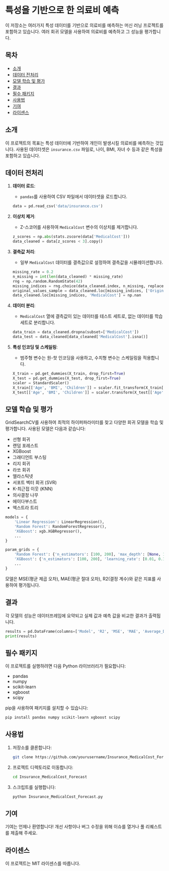 
# 특성을 기반으로 한 의료비 예측

이 저장소는 여러가지 특성 데이터를 기반으로 의료비를 예측하는 머신 러닝 프로젝트를 포함하고 있습니다. 여러 회귀 모델을 사용하여 의료비를 예측하고 그 성능을 평가합니다.

## 목차

- [소개](#소개)
- [데이터 전처리](#데이터-전처리)
- [모델 학습 및 평가](#모델-학습-및-평가)
- [결과](#결과)
- [필수 패키지](#필수-패키지)
- [사용법](#사용법)
- [기여](#기여)
- [라이센스](#라이센스)

## 소개

이 프로젝트의 목표는 특성 데이터에 기반하여 개인이 발생시킬 의료비를 예측하는 것입니다. 사용된 데이터셋은 `insurance.csv` 파일로, 나이, BMI, 자녀 수 등과 같은 특성을 포함하고 있습니다.

## 데이터 전처리

1. **데이터 로드**:
    - `pandas`를 사용하여 CSV 파일에서 데이터셋을 로드합니다.

    ```python
    data = pd.read_csv('data/insurance.csv')
    ```

2. **이상치 제거**:
    - Z-스코어를 사용하여 `MedicalCost` 변수의 이상치를 제거합니다.

    ```python
    z_scores = np.abs(stats.zscore(data['MedicalCost']))
    data_cleaned = data[z_scores < 3].copy()
    ```

3. **결측값 처리**:
    - 일부 `MedicalCost` 데이터를 결측값으로 설정하여 결측값을 시뮬레이션합니다.

    ```python
    missing_rate = 0.2
    n_missing = int(len(data_cleaned) * missing_rate)
    rng = np.random.RandomState(42)
    missing_indices = rng.choice(data_cleaned.index, n_missing, replace=False)
    original_values_sample = data_cleaned.loc[missing_indices, ['OriginalIndex', 'MedicalCost']].sort_values('OriginalIndex')
    data_cleaned.loc[missing_indices, 'MedicalCost'] = np.nan
    ```

4. **데이터 분리**:
    - `MedicalCost` 열에 결측값이 있는 데이터를 테스트 세트로, 없는 데이터를 학습 세트로 분리합니다.

    ```python
    data_train = data_cleaned.dropna(subset=['MedicalCost'])
    data_test = data_cleaned[data_cleaned['MedicalCost'].isna()]
    ```

5. **특성 인코딩 및 스케일링**:
    - 범주형 변수는 원-핫 인코딩을 사용하고, 수치형 변수는 스케일링을 적용합니다.

    ```python
    X_train = pd.get_dummies(X_train, drop_first=True)
    X_test = pd.get_dummies(X_test, drop_first=True)
    scaler = StandardScaler()
    X_train[['Age', 'BMI', 'Children']] = scaler.fit_transform(X_train[['Age', 'BMI', 'Children']])
    X_test[['Age', 'BMI', 'Children']] = scaler.transform(X_test[['Age', 'BMI', 'Children']])
    ```

## 모델 학습 및 평가

GridSearchCV를 사용하여 최적의 하이퍼파라미터를 찾고 다양한 회귀 모델을 학습 및 평가합니다. 사용된 모델은 다음과 같습니다:

- 선형 회귀
- 랜덤 포레스트
- XGBoost
- 그래디언트 부스팅
- 리지 회귀
- 라쏘 회귀
- 엘라스틱넷
- 서포트 벡터 회귀 (SVR)
- K-최근접 이웃 (KNN)
- 의사결정 나무
- 에이다부스트
- 엑스트라 트리

```python
models = {
    'Linear Regression': LinearRegression(),
    'Random Forest': RandomForestRegressor(),
    'XGBoost': xgb.XGBRegressor(),
    ...
}

param_grids = {
    'Random Forest': {'n_estimators': [100, 200], 'max_depth': [None, 10, 20]},
    'XGBoost': {'n_estimators': [100, 200], 'learning_rate': [0.01, 0.1]},
    ...
}
```

모델은 MSE(평균 제곱 오차), MAE(평균 절대 오차), R2(결정 계수)와 같은 지표를 사용하여 평가됩니다.

## 결과

각 모델의 성능은 데이터프레임에 요약되고 실제 값과 예측 값을 비교한 결과가 출력됩니다.

```python
results = pd.DataFrame(columns=['Model', 'R2', 'MSE', 'MAE', 'Average_Difference'])
print(results)
```

## 필수 패키지

이 프로젝트를 실행하려면 다음 Python 라이브러리가 필요합니다:

- pandas
- numpy
- scikit-learn
- xgboost
- scipy

pip을 사용하여 패키지를 설치할 수 있습니다:

```sh
pip install pandas numpy scikit-learn xgboost scipy
```

## 사용법

1. 저장소를 클론합니다:

    ```sh
    git clone https://github.com/yourusername/Insurance_MedicalCost_Forecast.git
    ```

2. 프로젝트 디렉토리로 이동합니다:

    ```sh
    cd Insurance_MedicalCost_Forecast
    ```

3. 스크립트를 실행합니다:

    ```sh
    python Insurance_MedicalCost_Forecast.py
    ```

## 기여

기여는 언제나 환영합니다! 개선 사항이나 버그 수정을 위해 이슈를 열거나 풀 리퀘스트를 제출해 주세요.

## 라이센스

이 프로젝트는 MIT 라이센스를 따릅니다.
